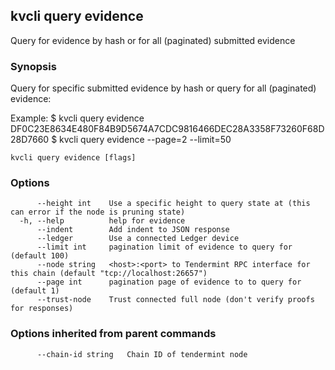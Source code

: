 <!--
title: evidence
order: 0
-->
## kvcli query evidence

Query for evidence by hash or for all (paginated) submitted evidence

### Synopsis

Query for specific submitted evidence by hash or query for all (paginated) evidence:
	
Example:
$ kvcli query evidence DF0C23E8634E480F84B9D5674A7CDC9816466DEC28A3358F73260F68D28D7660
$ kvcli query evidence --page=2 --limit=50

```
kvcli query evidence [flags]
```

### Options

```
      --height int    Use a specific height to query state at (this can error if the node is pruning state)
  -h, --help          help for evidence
      --indent        Add indent to JSON response
      --ledger        Use a connected Ledger device
      --limit int     pagination limit of evidence to query for (default 100)
      --node string   <host>:<port> to Tendermint RPC interface for this chain (default "tcp://localhost:26657")
      --page int      pagination page of evidence to to query for (default 1)
      --trust-node    Trust connected full node (don't verify proofs for responses)
```

### Options inherited from parent commands

```
      --chain-id string   Chain ID of tendermint node
```

